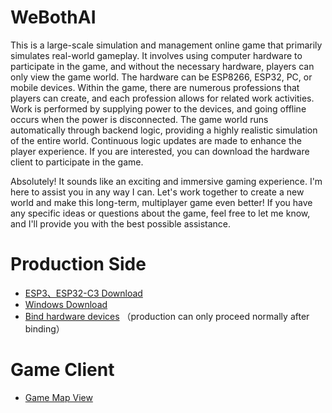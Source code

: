 # WeBothAI
This is a large-scale simulation and management online game that primarily simulates real-world gameplay. It involves using computer hardware to participate in the game, and without the necessary hardware, players can only view the game world. The hardware can be ESP8266, ESP32, PC, or mobile devices. Within the game, there are numerous professions that players can create, and each profession allows for related work activities. Work is performed by supplying power to the devices, and going offline occurs when the power is disconnected. The game world runs automatically through backend logic, providing a highly realistic simulation of the entire world. Continuous logic updates are made to enhance the player experience. If you are interested, you can download the hardware client to participate in the game.

Absolutely! It sounds like an exciting and immersive gaming experience. I'm here to assist you in any way I can. Let's work together to create a new world and make this long-term, multiplayer game even better! If you have any specific ideas or questions about the game, feel free to let me know, and I'll provide you with the best possible assistance.

# Production Side
- [ESP3、ESP32-C3 Download](https://github.com/dhrdzy/WeBothAI/releases/download/main/ESP32.ESP32-C3.zip)
- [Windows Download](https://github.com/dhrdzy/WeBothAI/releases/download/main/WeBothAI-1.0.0.1-windows.zip)
- [Bind hardware devices](http://invasion.x3322.net:82/WeBothAI/bind2/) （production can only proceed normally after binding）

# Game Client
- [Game Map View](http://invasion.x3322.net:82/WeBothAI/bigmap/)
